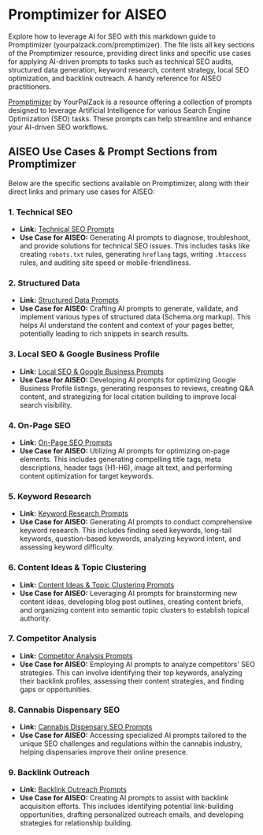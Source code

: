 # Promptimizer for AISEO

Explore how to leverage AI for SEO with this markdown guide to Promptimizer (yourpalzack.com/promptimizer). The file lists all key sections of the Promptimizer resource, providing direct links and specific use cases for applying AI-driven prompts to tasks such as technical SEO audits, structured data generation, keyword research, content strategy, local SEO optimization, and backlink outreach. A handy reference for AISEO practitioners.

[Promptimizer](https://yourpalzack.com/promptimizer/) by YourPalZack is a resource offering a collection of prompts designed to leverage Artificial Intelligence for various Search Engine Optimization (SEO) tasks. These prompts can help streamline and enhance your AI-driven SEO workflows.

## AISEO Use Cases & Prompt Sections from Promptimizer

Below are the specific sections available on Promptimizer, along with their direct links and primary use cases for AISEO:

### 1. Technical SEO
* **Link:** [Technical SEO Prompts](https://yourpalzack.com/promptimizer/technical-seo/)
* **Use Case for AISEO:** Generating AI prompts to diagnose, troubleshoot, and provide solutions for technical SEO issues. This includes tasks like creating `robots.txt` rules, generating `hreflang` tags, writing `.htaccess` rules, and auditing site speed or mobile-friendliness.

### 2. Structured Data
* **Link:** [Structured Data Prompts](https://yourpalzack.com/promptimizer/structured-data/)
* **Use Case for AISEO:** Crafting AI prompts to generate, validate, and implement various types of structured data (Schema.org markup). This helps AI understand the content and context of your pages better, potentially leading to rich snippets in search results.

### 3. Local SEO & Google Business Profile
* **Link:** [Local SEO & Google Business Prompts](https://yourpalzack.com/promptimizer/local-seo-google-business/)
* **Use Case for AISEO:** Developing AI prompts for optimizing Google Business Profile listings, generating responses to reviews, creating Q&A content, and strategizing for local citation building to improve local search visibility.

### 4. On-Page SEO
* **Link:** [On-Page SEO Prompts](https://yourpalzack.com/promptimizer/on-page-seo/)
* **Use Case for AISEO:** Utilizing AI prompts for optimizing on-page elements. This includes generating compelling title tags, meta descriptions, header tags (H1-H6), image alt text, and performing content optimization for target keywords.

### 5. Keyword Research
* **Link:** [Keyword Research Prompts](https://yourpalzack.com/promptimizer/keyword-research-prompts/)
* **Use Case for AISEO:** Generating AI prompts to conduct comprehensive keyword research. This includes finding seed keywords, long-tail keywords, question-based keywords, analyzing keyword intent, and assessing keyword difficulty.

### 6. Content Ideas & Topic Clustering
* **Link:** [Content Ideas & Topic Clustering Prompts](https://yourpalzack.com/promptimizer/content-ideas-topic-clustering/)
* **Use Case for AISEO:** Leveraging AI prompts for brainstorming new content ideas, developing blog post outlines, creating content briefs, and organizing content into semantic topic clusters to establish topical authority.

### 7. Competitor Analysis
* **Link:** [Competitor Analysis Prompts](https://yourpalzack.com/promptimizer/competitor-analysis/)
* **Use Case for AISEO:** Employing AI prompts to analyze competitors' SEO strategies. This can involve identifying their top keywords, analyzing their backlink profiles, assessing their content strategies, and finding gaps or opportunities.

### 8. Cannabis Dispensary SEO
* **Link:** [Cannabis Dispensary SEO Prompts](https://yourpalzack.com/promptimizer/cannabis-dispensary-seo-prompts/)
* **Use Case for AISEO:** Accessing specialized AI prompts tailored to the unique SEO challenges and regulations within the cannabis industry, helping dispensaries improve their online presence.

### 9. Backlink Outreach
* **Link:** [Backlink Outreach Prompts](https://yourpalzack.com/promptimizer/backlink-outreach/)
* **Use Case for AISEO:** Creating AI prompts to assist with backlink acquisition efforts. This includes identifying potential link-building opportunities, drafting personalized outreach emails, and developing strategies for relationship building.

